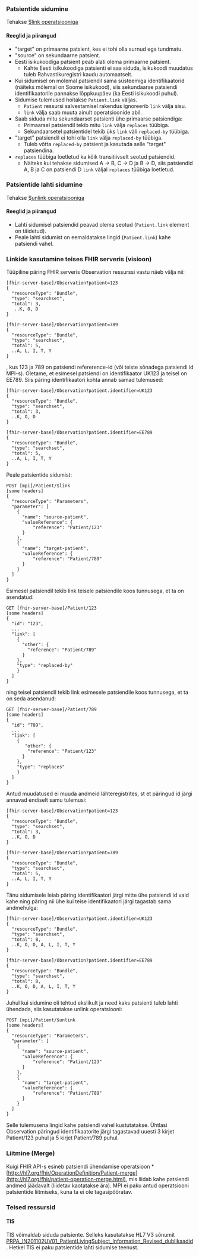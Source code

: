 ### Patsientide sidumine
Tehakse [$link operatsiooniga](OperationDefinition-patient-link.html)

#### Reeglid ja piirangud
- "target" on primaarne patsient, kes ei tohi olla surnud ega tundmatu.
- "source" on sekundaarne patsient.
- Eesti isikukoodiga patsient peab alati olema primaarne patsient.
  - Kahte Eesti isikukoodiga patsienti ei saa siduda, isikukoodi muudatus tuleb Rahvastikuregistri kaudu automaatselt.
- Kui sidumisel on mõlemal patsiendil sama süsteemiga identifikaatorid (näiteks mõlemal on Soome isikukood), siis sekundaarse patsiendi identifikaatorile pannakse lõppkuupäev (ka Eesti isikukoodi puhul).
- Sidumise tulemused hoitakse `Patient.link` väljas.
  - `Patient` ressursi salvestamisel rakendus ignoreerib `link` välja sisu. 
  - `link` välja saab muuta ainult operatsioonide abil.
- Saab siduda mitu sekundaarset patsienti ühe primaarse patsiendiga:
  - Primaarsel patsiendil tekib mitu `link` välja `replaces` tüübiga.
  - Sekundaarsetel patsientidel tekib üks `link` väli `replaced-by` tüübiga.
- "target" patsiendil ei tohi olla `link` välja `replaced-by` tüübiga.
  - Tuleb võtta `replaced-by` patsient ja kasutada selle "target" patsiendina.
- `replaces` tüübiga loetletud ka kõik transitiivselt seotud patsiendid.
  - Näiteks kui tehakse sidumised A -> B, C -> D ja B -> D, siis patsiendid A, B ja C on patsiendi D `link` väljal `replaces` tüübiga loetletud.


### Patsientide lahti sidumine
Tehakse [$unlink operatsiooniga](OperationDefinition-patient-unlink.html)

#### Reeglid ja piirangud
- Lahti sidumisel patsiendid peavad olema seotud (`Patient.link` element on täidetud).
- Peale lahti sidumist on eemaldatakse lingid (`Patient.link`) kahe patsiendi vahel.

### Linkide kasutamine teises FHIR serveris (visioon)
Tüüpiline päring FHIR serveris Observation ressurssi vastu näeb välja nii:
```
[fhir-server-base]/Observation?patient=123
{
  "resourceType": "Bundle",
  "type": "searchset",
  "total": 3,
   ..K, O, D
}
 
[fhir-server-base]/Observation?patient=789
{
  "resourceType": "Bundle",
  "type": "searchset",
  "total": 5,
  ..A, L, I, T, Y
}
```
, kus 123 ja 789 on patsiendi refererence-id (või teiste sõnadega patsiendi id MPI-s). Oletame, et esimesel patsiendi on identifikaator UK123 ja teisel on EE789. Siis päring identifikaatori kohta annab samad tulemused:

```
[fhir-server-base]/Observation?patient.identifier=UK123
{
  "resourceType": "Bundle",
  "type": "searchset",
  "total": 3,
  ..K, O, D
}
 
[fhir-server-base]/Observation?patient.identifier=EE789
{
  "resourceType": "Bundle",
  "type": "searchset",
  "total": 5,
  ..A, L, I, T, Y
}  
```

Peale patsientide sidumist:
```
POST [mpi]/Patient/$link
[some headers]
{
  "resourceType": "Parameters",
  "parameter": [
    {
      "name": "source-patient",
      "valueReference": {
          "reference": "Patient/123"
      }      
    },
    {
      "name": "target-patient",
      "valueReference": {
          "reference": "Patient/789"
      }
    }
  ]
}
```

Esimesel patsiendil tekib link teisele patsiendile koos tunnusega, et ta on asendatud:
```
GET [fhir-server-base]/Patient/123
[some headers]
{
  "id": "123",
  ...
  "link": [
    {
      "other": {
        "reference": "Patient/789"
      }
    },
    "type": "replaced-by"
    }
  ]
}
```

ning teisel patsiendil tekib link esimesele patsiendile koos tunnusega, et ta on seda asendanud:
```
GET [fhir-server-base]/Patient/789
[some headers]
{
  "id": "789",
  ...
  "link": [
    {
       "other": {
        "reference": "Patient/123"
      }
    },
    "type": "replaces"
    }
  ]
}
```

Antud muudatused ei muuda andmeid lähteregistrites, st et päringud id järgi annavad endiselt samu tulemusi:
```
[fhir-server-base]/Observation?patient=123
{
  "resourceType": "Bundle",
  "type": "searchset",
  "total": 3,
  ..K, O, D
}
 
[fhir-server-base]/Observation?patient=789
{
  "resourceType": "Bundle",
  "type": "searchset",
  "total": 5,
  ..A, L, I, T, Y
}  
```

Tänu sidumisele leiab päring identifikaatori järgi mitte ühe patsiendi id vaid kahe ning päring nii ühe kui teise identifikaatori järgi tagastab sama andmehulga:
```
[fhir-server-base]/Observation?patient.identifier=UK123
{
  "resourceType": "Bundle",
  "type": "searchset",
  "total": 8,
  ..K, O, D, A, L, I, T, Y
}

[fhir-server-base]/Observation?patient.identifier=EE789
{
  "resourceType": "Bundle",
  "type": "searchset",
  "total": 8,
  ..K, O, D, A, L, I, T, Y
}  
```

Juhul kui sidumine oli tehtud ekslikult ja need kaks patsienti tuleb lahti ühendada, siis kasutatakse unlink operatsiooni:
```
POST [mpi]/Patient/$unlink
[some headers]
{
  "resourceType": "Parameters",
  "parameter": [
    {
      "name": "source-patient",
      "valueReference": {
          "reference": "Patient/123"
      }      
    },
    {
      "name": "target-patient",
      "valueReference": {
          "reference": "Patient/789"
      }      
    }
  ]
}
```
Selle tulemusena lingid kahe patsiendi vahel kustutatakse. Ühtlasi Observation päringud identifikaatorite järgi tagastavad uuesti 3 kirjet Patient/123 puhul ja 5 kirjet Patient/789 puhul.


### Liitmine (Merge) 
Kuigi FHIR API-s esineb patsiendi ühendamise operatsioon *[http://hl7.org/fhir/OperationDefinition/Patient-merge](http://hl7.org/fhir/patient-operation-merge.html), mis liidab kahe patsiendi andmed jäädavalt (liidetav kaotatakse ära).
MPI ei paku antud operatsiooni patsientide liitmiseks, kuna ta ei ole tagasipööratav.

### Teised ressursid
#### TIS
TIS võimaldab siduda patsiente. Selleks kasutatakse HL7 V3 sõnumit [PRPA_IN201102UV01_PatientLivingSubject_Information_Revised_dublikaadid](https://pub.e-tervis.ee/standards2/Standards/8.0/DL/XML/PRPA_IN201102UV01_PatientLivingSubject_Information_Revised_dublikaadid.xml). Hetkel TIS ei paku patsientide lahti sidumise teenust.
